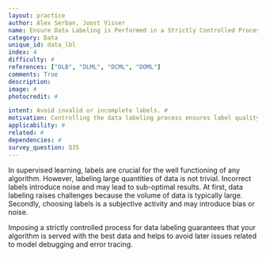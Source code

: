 ```yaml
---
layout: practice
author: Alex Serban, Joost Visser
name: Ensure Data Labeling is Performed in a Strictly Controlled Process
category: Data
unique_id: data_lbl
index: 4
difficulty: #
references: ["DLB", "DLML", "DCML", "DOML"]
comments: True
description:
image: #
photocredit: #

intent: Avoid invalid or incomplete labels. #
motivation: Controlling the data labeling process ensures label quality -- an important quality factor for supervised learning algorithms. #
applicability: #
related: #
dependencies: #
survey_question: Q35
---
```


In supervised learning, labels are crucial for the well functioning of any algorithm.
However, labeling large quantities of data is not trivial.
Incorrect labels introduce noise and may lead to sub-optimal results.
At first, data labeling raises challenges because the volume of data is typically large.
Secondly, choosing labels is a subjective activity and may introduce bias or noise.

Imposing a strictly controlled process for data labeling guarantees that your algorithm is served with the best data and helps to avoid later issues related to model debugging and error tracing.